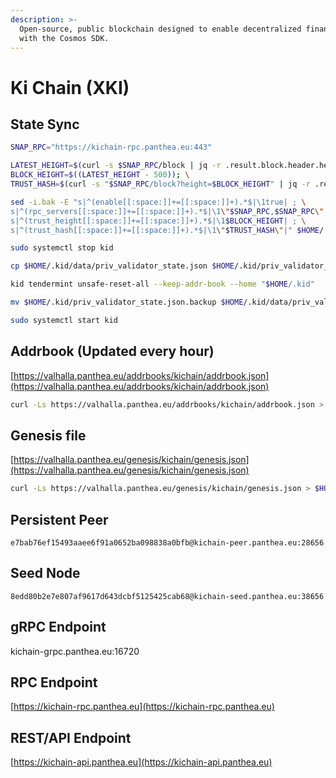 ```yaml
---
description: >-
  Open-source, public blockchain designed to enable decentralized finance, built
  with the Cosmos SDK.
---
```


# Ki Chain (XKI)

## State Sync

```bash
SNAP_RPC="https://kichain-rpc.panthea.eu:443"

LATEST_HEIGHT=$(curl -s $SNAP_RPC/block | jq -r .result.block.header.height); \
BLOCK_HEIGHT=$((LATEST_HEIGHT - 500)); \
TRUST_HASH=$(curl -s "$SNAP_RPC/block?height=$BLOCK_HEIGHT" | jq -r .result.block_id.hash)

sed -i.bak -E "s|^(enable[[:space:]]+=[[:space:]]+).*$|\1true| ; \
s|^(rpc_servers[[:space:]]+=[[:space:]]+).*$|\1\"$SNAP_RPC,$SNAP_RPC\"| ; \
s|^(trust_height[[:space:]]+=[[:space:]]+).*$|\1$BLOCK_HEIGHT| ; \
s|^(trust_hash[[:space:]]+=[[:space:]]+).*$|\1\"$TRUST_HASH\"|" $HOME/.kid/config/config.toml

sudo systemctl stop kid

cp $HOME/.kid/data/priv_validator_state.json $HOME/.kid/priv_validator_state.json.backup

kid tendermint unsafe-reset-all --keep-addr-book --home "$HOME/.kid"

mv $HOME/.kid/priv_validator_state.json.backup $HOME/.kid/data/priv_validator_state.json

sudo systemctl start kid
```

## Addrbook (Updated every hour) <a href="#addrbook" id="addrbook"></a>

[https://valhalla.panthea.eu/addrbooks/kichain/addrbook.json](https://valhalla.panthea.eu/addrbooks/kichain/addrbook.json)

```bash
curl -Ls https://valhalla.panthea.eu/addrbooks/kichain/addrbook.json > $HOME/.kid/config/addrbook.json
```

## Genesis file

[https://valhalla.panthea.eu/genesis/kichain/genesis.json](https://valhalla.panthea.eu/genesis/kichain/genesis.json)

```bash
curl -Ls https://valhalla.panthea.eu/genesis/kichain/genesis.json > $HOME/.kid/config/genesis.json
```

## Persistent Peer

```url
e7bab76ef15493aaee6f91a0652ba098838a0bfb@kichain-peer.panthea.eu:28656
```

## Seed Node

```url
8edd80b2e7e807af9617d643dcbf5125425cab68@kichain-seed.panthea.eu:38656
```

## gRPC Endpoint

kichain-grpc.panthea.eu:16720

## RPC Endpoint

[https://kichain-rpc.panthea.eu](https://kichain-rpc.panthea.eu)

## REST/API Endpoint

[https://kichain-api.panthea.eu](https://kichain-api.panthea.eu)
